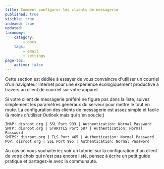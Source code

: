 ```yaml
---
title: Comment configurer les clients de messagerie
published: true
visible: true
indexed: true
updated:
taxonomy:
    category:
        - docs
    tags:
        - email
        - settings
page-toc:
    active: false
---
```


Cette section est dédiée à essayer de vous convaincre d'utiliser un courriel d'un navigateur Internet pour une expérience écologiquement productive à travers un client de courriel sur votre appareil.

Si votre client de messagerie préféré ne figure pas dans la liste, suivez simplement les paramètres généraux du serveur pour  mettre le tout en route. La configuration des clients de messagerie est assez simple et facile (à moins d'utiliser Outlook mais qui s'en soucie:)

```
IMAP: disroot.org | SSL Port 993 | Authentication: Normal Password
SMTP: disroot.org | STARTTLS Port 587 | Authentication: Normal Password
SMTPS: disroot.org | TLS Port 465 | Authentication: Normal Password
POP: disroot.org | SSL Port 995 | Authentication: Normal Password
```
Au cas où vous souhaiteriez voir un tutoriel sur la configuration d'un client de votre choix qui n'est pas encore listé, pensez à écrire un petit guide pratique et partagez-le avec la communauté.
